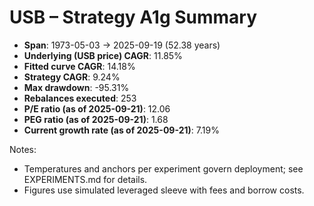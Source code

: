 # USB – Strategy A1g Summary

- **Span**: 1973-05-03 → 2025-09-19 (52.38 years)
- **Underlying (USB price) CAGR**: 11.85%
- **Fitted curve CAGR**: 14.18%
- **Strategy CAGR**: 9.24%
- **Max drawdown**: -95.31%
- **Rebalances executed**: 253
- **P/E ratio (as of 2025-09-21)**: 12.06
- **PEG ratio (as of 2025-09-21)**: 1.68
- **Current growth rate (as of 2025-09-21)**: 7.19%

Notes:

- Temperatures and anchors per experiment govern deployment; see EXPERIMENTS.md for details.
- Figures use simulated leveraged sleeve with fees and borrow costs.

